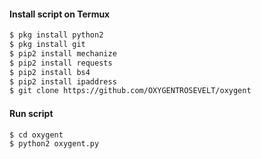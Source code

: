 #### Install script on Termux
```bash
$ pkg install python2
$ pkg install git
$ pip2 install mechanize
$ pip2 install requests
$ pip2 install bs4
$ pip2 install ipaddress
$ git clone https://github.com/OXYGENTROSEVELT/oxygent

```
#### Run script
```bash
$ cd oxygent
$ python2 oxygent.py
